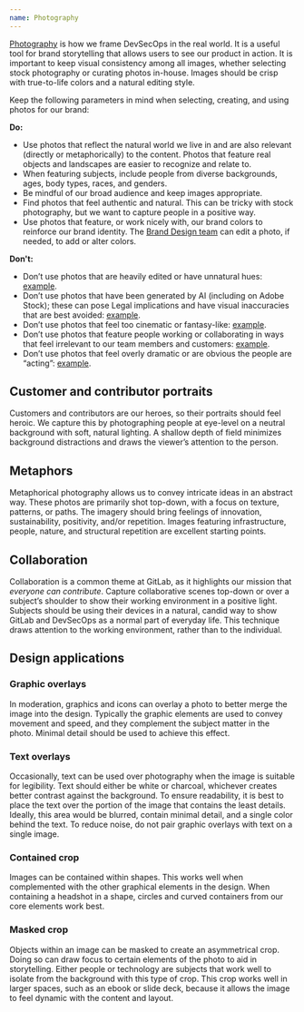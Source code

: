 ```yaml
---
name: Photography
---
```


[Photography](https://drive.google.com/drive/folders/1VHErs-KSNX1FIIVgXJR3OmIzwU7M4E1M?usp=sharing) is how we frame DevSecOps in the real world. It is a useful tool for brand storytelling that allows users to see our product in action. It is important to keep visual consistency among all images, whether selecting stock photography or curating photos in-house. Images should be crisp with true-to-life colors and a natural editing style.

Keep the following parameters in mind when selecting, creating, and using photos for our brand:

**Do:**

- Use photos that reflect the natural world we live in and are also relevant (directly or metaphorically) to the content. Photos that feature real objects and landscapes are easier to recognize and relate to.
- When featuring subjects, include people from diverse backgrounds, ages, body types, races, and genders.
- Be mindful of our broad audience and keep images appropriate.
- Find photos that feel authentic and natural. This can be tricky with stock photography, but we want to capture people in a positive way.
- Use photos that feature, or work nicely with, our brand colors to reinforce our brand identity. The [Brand Design team](https://about.gitlab.com/handbook/marketing/brand-and-product-marketing/design/#contacting-the-team) can edit a photo, if needed, to add or alter colors.

**Don't:**

- Don’t use photos that are heavily edited or have unnatural hues: [example](https://stock.adobe.com/images/businesswoman-working-desk-with-laptop-book-coffee-phone-in-neon-colored-light/390312361).
- Don’t use photos that have been generated by AI (including on Adobe Stock); these can pose Legal implications and have visual inaccuracies that are best avoided: [example](https://stock.adobe.com/images/group-of-young-office-workers-collaborating-and-brainstorming-in-a-modern-office-setting-fostering-teamwork-and-innovative-ideas-generative-ai/598270380).
- Don’t use photos that feel too cinematic or fantasy-like: [example](https://stock.adobe.com/images/silhouette-of-business-people-work-together-in-office-concept-of-teamwork-and-partnership-double-exposure-with-light-effects/236812913).
- Don’t use photos that feature people working or collaborating in ways that feel irrelevant to our team members and customers: [example](https://stock.adobe.com/images/group-of-colleagues-discussing-business-ideas-at-conference-in-modern-workspace/379447547).
- Don’t use photos that feel overly dramatic or are obvious the people are “acting”: [example](https://stock.adobe.com/images/cheers-to-the-team-spirit-high-angle-shot-of-a-group-of-young-businesspeople-cheering-in-a-modern-office/499218240).

## Customer and contributor portraits

<figure-img alt="Portraits of smiling individuals" label="Customer portrait samples" src="/img/brand/adobe-stock-portrait-samples.jpg"></figure-img>

Customers and contributors are our heroes, so their portraits should feel heroic. We capture this by photographing people at eye-level on a neutral background with soft, natural lighting. A shallow depth of field minimizes background distractions and draws the viewer’s attention to the person.

## Metaphors

<figure-img alt="Aerial views that create abstract patterns and representations" label="Metaphor photo samples" src="/img/brand/stock-metaphor-samples.jpg"></figure-img>

Metaphorical photography allows us to convey intricate ideas in an abstract way. These photos are primarily shot top-down, with a focus on texture, patterns, or paths. The imagery should bring feelings of innovation, sustainability, positivity, and/or repetition. Images featuring infrastructure, people, nature, and structural repetition are excellent starting points.

## Collaboration

<figure-img alt="Overhead views of people collaborating around various devices and technology" label="Collaboration photo samples" src="/img/brand/stock-collaboration-samples.jpg"></figure-img>

Collaboration is a common theme at GitLab, as it highlights our mission that _everyone can contribute_. Capture collaborative scenes top-down or over a subject’s shoulder to show their working environment in a positive light. Subjects should be using their devices in a natural, candid way to show GitLab and DevSecOps as a normal part of everyday life. This technique draws attention to the working environment, rather than to the individual.

## Design applications

### Graphic overlays
In moderation, graphics and icons can overlay a photo to better merge the image into the design. Typically the graphic elements are used to convey movement and speed, and they complement the subject matter in the photo. Minimal detail should be used to achieve this effect.

<figure-img alt="Two examples of photos with graphic overlays" label="Graphic overlay samples" src="/img/brand/photo-contained-crop.png"></figure-img>

### Text overlays
Occasionally, text can be used over photography when the image is suitable for legibility. Text should either be white or charcoal, whichever creates better contrast against the background. To ensure readability, it is best to place the text over the portion of the image that contains the least details. Ideally, this area would be blurred, contain minimal detail, and a single color behind the text. To reduce noise, do not pair graphic overlays with text on a single image. 

<figure-img alt="Two examples of photos with text overlays" label="Text overlay samples" src="/img/brand/photo-graphic-overlays.png"></figure-img>

### Contained crop
Images can be contained within shapes. This works well when complemented with the other graphical elements in the design. When containing a headshot in a shape, circles and curved containers from our core elements work best. 

<figure-img alt="Two examples of photos with contained crops" label="Contained crop samples" src="/img/brand/photo-masked-crop.png"></figure-img>

### Masked crop
Objects within an image can be masked to create an asymmetrical crop. Doing so can draw focus to certain elements of the photo to aid in storytelling. Either people or technology are subjects that work well to isolate from the background with this type of crop. This crop works well in larger spaces, such as an ebook or slide deck, because it allows the image to feel dynamic with the content and layout.

<figure-img alt="Two examples of photos with masked crops" label="Masked crop samples" src="/img/brand/photo-text-overlays.png"></figure-img>
